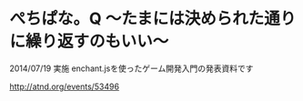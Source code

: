 ぺちぱな。Q 〜たまには決められた通りに繰り返すのもいい〜
==========

2014/07/19 実施
enchant.jsを使ったゲーム開発入門の発表資料です

http://atnd.org/events/53496